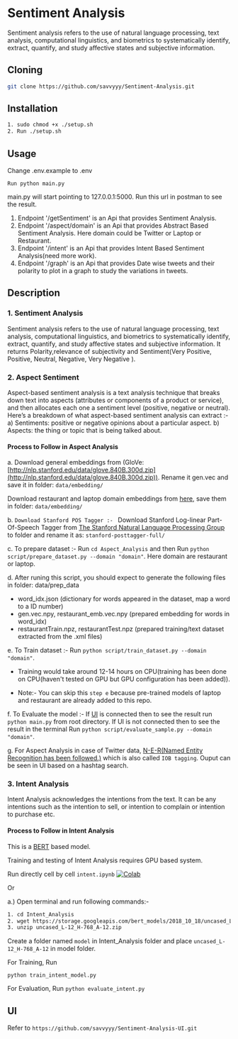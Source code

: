 # Sentiment Analysis

Sentiment analysis refers to the use of natural language processing, text analysis, computational linguistics, and biometrics to systematically identify, extract, quantify, and study affective states and subjective information.



## Cloning

```bash
git clone https://github.com/savvyyy/Sentiment-Analysis.git
```

## Installation

```bash
1. sudo chmod +x ./setup.sh
2. Run ./setup.sh
```
## Usage
Change .env.example to .env
```
Run python main.py 
```
main.py will start pointing to 127.0.0.1:5000. Run this url in postman to see the result.

1. Endpoint '/getSentiment' is an Api that provides Sentiment Analysis.
2. Endpoint '/aspect/domain' is an Api that provides Abstract Based Sentiment Analysis. Here domain could be Twitter or Laptop or Restaurant.
3. Endpoint '/intent' is an Api that provides Intent Based Sentiment Analysis(need more work).
4. Endpoint '/graph' is an Api that provides Date wise tweets and their polarity to plot in a graph to study the variations in tweets.

## Description

### 1. Sentiment Analysis 

Sentiment analysis refers to the use of natural language processing, text analysis, computational linguistics, and biometrics to systematically identify, extract, quantify, and study affective states and subjective information. It returns Polarity,relevance of subjectivity and Sentiment(Very Positive, Positive, Neutral, Negative, Very Negative ).

### 2. Aspect Sentiment

Aspect-based sentiment analysis is a text analysis technique that breaks down text into aspects (attributes or components of a product or service), and then allocates each one a sentiment level (positive, negative or neutral).
Here’s a breakdown of what aspect-based sentiment analysis can extract :- a) Sentiments: positive or negative opinions about a particular aspect.
b) Aspects: the thing or topic that is being talked about.

#### Process to Follow in Aspect Analysis
a. Download general embeddings from (GloVe:[http://nlp.stanford.edu/data/glove.840B.300d.zip](http://nlp.stanford.edu/data/glove.840B.300d.zip)). Rename it gen.vec and save it in folder: ```data/embedding/```

Download restaurant and laptop domain embeddings from [here](https://drive.google.com/open?id=1gkeGnS-4_RufCjHu65FCq1zFORzdYmqy), save them in folder: ```data/embedding/```

b. ```Download Stanford POS Tagger :- ``` Download Stanford Log-linear Part-Of-Speech Tagger from [The Stanford Natural Language Processing Group](https://nlp.stanford.edu/software/tagger.shtml#Download) to folder and rename it as: ```stanford-posttagger-full/```

c. To prepare dataset :- Run ```cd Aspect_Analysis``` and then Run ```python script/prepare_dataset.py --domain "domain"```. Here domain are restaurant or laptop.

d. After runing this script, you should expect to generate the following files in folder: data/prep_data

 - word_idx.json (dictionary for words appeared in the dataset, map a word to a ID number)
- gen.vec.npy, restaurant_emb.vec.npy (prepared embedding for words in word_idx)
- restaurantTrain.npz, restaurantTest.npz (prepared training/text dataset extracted from the .xml files)

e. To Train dataset :- Run ```python script/train_dataset.py --domain "domain"```.

- Training would take around 12-14 hours on CPU(training has been done on CPU(haven't tested on GPU but GPU configuration has been added)).

- Note:- You can skip this ```step e``` because pre-trained models of laptop and restaurant are already added to this repo.

f. To Evaluate the model :- If [UI](https://github.com/savvyyy/Sentiment-Analysis-UI.git) is connected then to see the result run ```python main.py``` from root directory. If UI is not connected then to see the result in the terminal Run ```python script/evaluate_sample.py --domain "domain"```.

g. For Aspect Analysis in case of Twitter data, [N-E-R(Named Entity Recognition has been followed.)](https://en.wikipedia.org/wiki/Inside%E2%80%93outside%E2%80%93beginning_(tagging)) which is also called ```IOB tagging```. Ouput can be seen in UI based on a hashtag search.

### 3. Intent Analysis

Intent Analysis acknowledges the intentions from the text. It can be any intentions such as the intention to sell, or intention to complain or intention to purchase etc.

#### Process to Follow in Intent Analysis

This is a [BERT](https://github.com/google-research/bert) based model.

Training and testing of Intent Analysis requires GPU based system.
 
Run directly cell by cell ```intent.ipynb``` [![Colab](https://colab.research.google.com/assets/colab-badge.svg)](https://github.com/savvyyy/Aspect-Intent-Sentiment-Analysis/blob/master/Intent_Analysis/intent_analysis.ipynb)

Or

a.) Open terminal and run following commands:- 

```bash
1. cd Intent_Analysis
2. wget https://storage.googleapis.com/bert_models/2018_10_18/uncased_L-12_H-768_A-12.zip
3. unzip uncased_L-12_H-768_A-12.zip
```

Create a folder named ```model``` in Intent_Analysis folder and place ```uncased_L-12_H-768_A-12``` in model folder.

For Training, Run

```python train_intent_model.py```

For Evaluation, Run
```python evaluate_intent.py```

## UI
Refer to ```https://github.com/savvyyy/Sentiment-Analysis-UI.git``` 